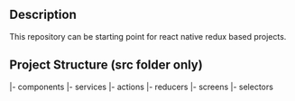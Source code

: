 ## Description
This repository can be starting point for react native redux based projects.

## Project Structure (src folder only)
|- components
|- services
|- actions
|- reducers
|- screens
|- selectors

